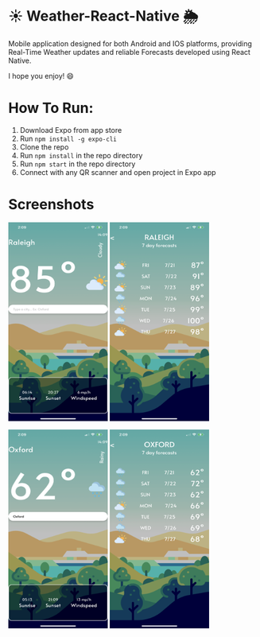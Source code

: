 # ☀️ Weather-React-Native 🌦️
Mobile application designed for both Android and IOS platforms, providing Real-Time Weather updates and reliable Forecasts developed using React Native.

I hope you enjoy! 😄

# How To Run:
1. Download Expo from app store
2. Run ```npm install -g expo-cli```
3. Clone the repo
4. Run ```npm install``` in the repo directory
5. Run ```npm start``` in the repo directory
6. Connect with any QR scanner and open project in Expo app

# Screenshots
<p float="left">
<img src="https://github.com/Jfudge95/Weather-React-Native/blob/main/assets/Demo/Raleigh%20Weather.png" width="200" height="400" />
<img src="https://github.com/Jfudge95/Weather-React-Native/blob/main/assets/Demo/Raleigh%20Forecast.png" width="200" height="400" />
</p>
<p float="left">
<img src="https://github.com/Jfudge95/Weather-React-Native/blob/main/assets/Demo/Oxford%20Weather.png" width="200" height="400" />
<img src="https://github.com/Jfudge95/Weather-React-Native/blob/main/assets/Demo/Oxford%20Forecast.png" width="200" height="400" />
</p>
